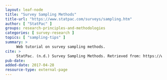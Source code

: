 ```yaml
---
layout: leaf-node
title: "Survey Sampling Methods"
title-url: "https://www.statpac.com/surveys/sampling.htm"
author: [ "StatPac" ]
groups: research-principles-and-methodologies
categories: [ survey-research ]
topics: [ "sampling-tips" ]
summary: >
     Web tutorial on survey sampling methods.
cite: >
     StatPac. (n.d.) Survey Sampling Methods. Retrieved from: https://www.statpac.com/surveys/sampling.htm
pub-date: 
added-date: 2017-04-28
resource-type: external-page
---
```

